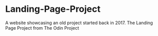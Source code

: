 # Landing-Page-Project
A website showcasing an old project started back in 2017.
The Landing Page Project from The Odin Project
